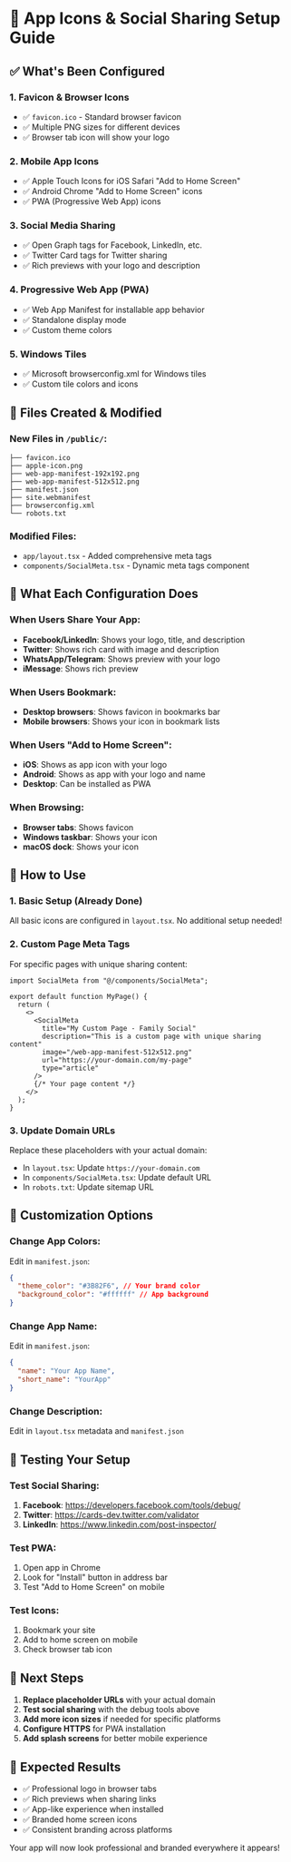 # 🎨 App Icons & Social Sharing Setup Guide

## ✅ What's Been Configured

### 1. **Favicon & Browser Icons**

- ✅ `favicon.ico` - Standard browser favicon
- ✅ Multiple PNG sizes for different devices
- ✅ Browser tab icon will show your logo

### 2. **Mobile App Icons**

- ✅ Apple Touch Icons for iOS Safari "Add to Home Screen"
- ✅ Android Chrome "Add to Home Screen" icons
- ✅ PWA (Progressive Web App) icons

### 3. **Social Media Sharing**

- ✅ Open Graph tags for Facebook, LinkedIn, etc.
- ✅ Twitter Card tags for Twitter sharing
- ✅ Rich previews with your logo and description

### 4. **Progressive Web App (PWA)**

- ✅ Web App Manifest for installable app behavior
- ✅ Standalone display mode
- ✅ Custom theme colors

### 5. **Windows Tiles**

- ✅ Microsoft browserconfig.xml for Windows tiles
- ✅ Custom tile colors and icons

## 🔧 Files Created & Modified

### New Files in `/public/`:

```
├── favicon.ico
├── apple-icon.png
├── web-app-manifest-192x192.png
├── web-app-manifest-512x512.png
├── manifest.json
├── site.webmanifest
├── browserconfig.xml
└── robots.txt
```

### Modified Files:

- `app/layout.tsx` - Added comprehensive meta tags
- `components/SocialMeta.tsx` - Dynamic meta tags component

## 🎯 What Each Configuration Does

### **When Users Share Your App:**

- **Facebook/LinkedIn**: Shows your logo, title, and description
- **Twitter**: Shows rich card with image and description
- **WhatsApp/Telegram**: Shows preview with your logo
- **iMessage**: Shows rich preview

### **When Users Bookmark:**

- **Desktop browsers**: Shows favicon in bookmarks bar
- **Mobile browsers**: Shows your icon in bookmark lists

### **When Users "Add to Home Screen":**

- **iOS**: Shows as app icon with your logo
- **Android**: Shows as app with your logo and name
- **Desktop**: Can be installed as PWA

### **When Browsing:**

- **Browser tabs**: Shows favicon
- **Windows taskbar**: Shows your icon
- **macOS dock**: Shows your icon

## 🚀 How to Use

### 1. **Basic Setup (Already Done)**

All basic icons are configured in `layout.tsx`. No additional setup needed!

### 2. **Custom Page Meta Tags**

For specific pages with unique sharing content:

```tsx
import SocialMeta from "@/components/SocialMeta";

export default function MyPage() {
  return (
    <>
      <SocialMeta
        title="My Custom Page - Family Social"
        description="This is a custom page with unique sharing content"
        image="/web-app-manifest-512x512.png"
        url="https://your-domain.com/my-page"
        type="article"
      />
      {/* Your page content */}
    </>
  );
}
```

### 3. **Update Domain URLs**

Replace these placeholders with your actual domain:

- In `layout.tsx`: Update `https://your-domain.com`
- In `components/SocialMeta.tsx`: Update default URL
- In `robots.txt`: Update sitemap URL

## 🎨 Customization Options

### **Change App Colors:**

Edit in `manifest.json`:

```json
{
  "theme_color": "#3B82F6", // Your brand color
  "background_color": "#ffffff" // App background
}
```

### **Change App Name:**

Edit in `manifest.json`:

```json
{
  "name": "Your App Name",
  "short_name": "YourApp"
}
```

### **Change Description:**

Edit in `layout.tsx` metadata and `manifest.json`

## 🧪 Testing Your Setup

### **Test Social Sharing:**

1. **Facebook**: https://developers.facebook.com/tools/debug/
2. **Twitter**: https://cards-dev.twitter.com/validator
3. **LinkedIn**: https://www.linkedin.com/post-inspector/

### **Test PWA:**

1. Open app in Chrome
2. Look for "Install" button in address bar
3. Test "Add to Home Screen" on mobile

### **Test Icons:**

1. Bookmark your site
2. Add to home screen on mobile
3. Check browser tab icon

## 🎯 Next Steps

1. **Replace placeholder URLs** with your actual domain
2. **Test social sharing** with the debug tools above
3. **Add more icon sizes** if needed for specific platforms
4. **Configure HTTPS** for PWA installation
5. **Add splash screens** for better mobile experience

## 📱 Expected Results

- ✅ Professional logo in browser tabs
- ✅ Rich previews when sharing links
- ✅ App-like experience when installed
- ✅ Branded home screen icons
- ✅ Consistent branding across platforms

Your app will now look professional and branded everywhere it appears!
